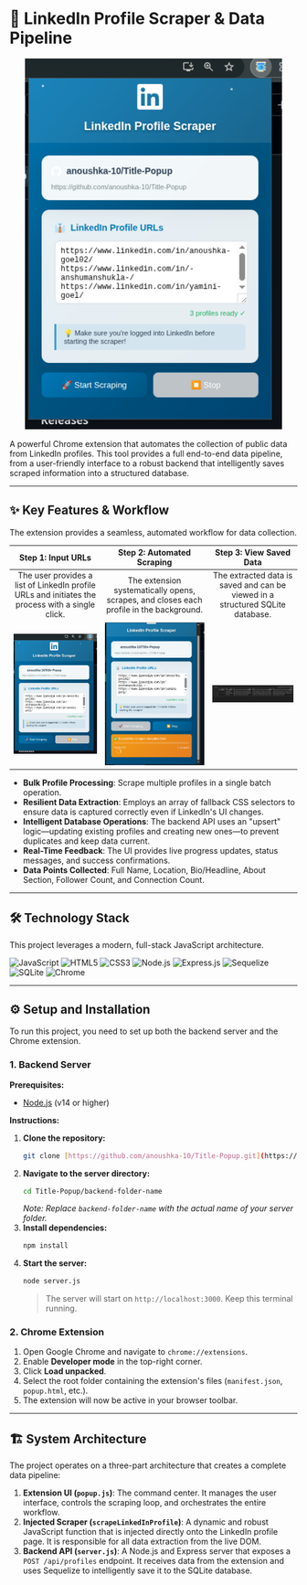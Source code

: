 # 🚀 LinkedIn Profile Scraper & Data Pipeline

<p align="center">
  <img src="https://raw.githubusercontent.com/anoushka-10/Title-Popup/main/images/image1.png" alt="Extension UI" width="450"/>
</p>

A powerful Chrome extension that automates the collection of public data from LinkedIn profiles. This tool provides a full end-to-end data pipeline, from a user-friendly interface to a robust backend that intelligently saves scraped information into a structured database.

---

## ✨ Key Features & Workflow

The extension provides a seamless, automated workflow for data collection.

| Step 1: Input URLs | Step 2: Automated Scraping | Step 3: View Saved Data |
| :---: | :---: | :---: |
| The user provides a list of LinkedIn profile URLs and initiates the process with a single click. | The extension systematically opens, scrapes, and closes each profile in the background. | The extracted data is saved and can be viewed in a structured SQLite database. |
| <img src="https://raw.githubusercontent.com/anoushka-10/Title-Popup/main/images/image1.png" alt="Extension UI" width="300"/> | <img src="https://raw.githubusercontent.com/anoushka-10/Title-Popup/main/images/image3.png" alt="Running Extension" width="300"/> | <img src="https://raw.githubusercontent.com/anoushka-10/Title-Popup/main/images/image2.png" alt="Database View" width="300"/> |

-   **Bulk Profile Processing**: Scrape multiple profiles in a single batch operation.
-   **Resilient Data Extraction**: Employs an array of fallback CSS selectors to ensure data is captured correctly even if LinkedIn's UI changes.
-   **Intelligent Database Operations**: The backend API uses an "upsert" logic—updating existing profiles and creating new ones—to prevent duplicates and keep data current.
-   **Real-Time Feedback**: The UI provides live progress updates, status messages, and success confirmations.
-   **Data Points Collected**: Full Name, Location, Bio/Headline, About Section, Follower Count, and Connection Count.

---

## 🛠️ Technology Stack

This project leverages a modern, full-stack JavaScript architecture.

<p align="left">
  <img src="https://img.shields.io/badge/JavaScript-F7DF1E?style=for-the-badge&logo=javascript&logoColor=black" alt="JavaScript"/>
  <img src="https://img.shields.io/badge/HTML5-E34F26?style=for-the-badge&logo=html5&logoColor=white" alt="HTML5"/>
  <img src="https://img.shields.io/badge/CSS3-1572B6?style=for-the-badge&logo=css3&logoColor=white" alt="CSS3"/>
  <img src="https://img.shields.io/badge/Node.js-339933?style=for-the-badge&logo=nodedotjs&logoColor=white" alt="Node.js"/>
  <img src="https://img.shields.io/badge/Express.js-000000?style=for-the-badge&logo=express&logoColor=white" alt="Express.js"/>
  <img src="https://img.shields.io/badge/Sequelize-52B0E7?style=for-the-badge&logo=sequelize&logoColor=white" alt="Sequelize"/>
  <img src="https://img.shields.io/badge/SQLite-003B57?style=for-the-badge&logo=sqlite&logoColor=white" alt="SQLite"/>
  <img src="https://img.shields.io/badge/Google%20Chrome-4285F4?style=for-the-badge&logo=googlechrome&logoColor=white" alt="Chrome"/>
</p>

---

## ⚙️ Setup and Installation

To run this project, you need to set up both the backend server and the Chrome extension.

### 1. Backend Server

**Prerequisites:**
-   [Node.js](https://nodejs.org/) (v14 or higher)

**Instructions:**
1.  **Clone the repository:**
    ```bash
    git clone [https://github.com/anoushka-10/Title-Popup.git](https://github.com/anoushka-10/Title-Popup.git)
    ```
2.  **Navigate to the server directory:**
    ```bash
    cd Title-Popup/backend-folder-name 
    ```
    _Note: Replace `backend-folder-name` with the actual name of your server folder._
3.  **Install dependencies:**
    ```bash
    npm install
    ```
4.  **Start the server:**
    ```bash
    node server.js
    ```
    > The server will start on `http://localhost:3000`. Keep this terminal running.

### 2. Chrome Extension

1.  Open Google Chrome and navigate to `chrome://extensions`.
2.  Enable **Developer mode** in the top-right corner.
3.  Click **Load unpacked**.
4.  Select the root folder containing the extension's files (`manifest.json`, `popup.html`, etc.).
5.  The extension will now be active in your browser toolbar.

---

## 🏗️ System Architecture

The project operates on a three-part architecture that creates a complete data pipeline:

1.  **Extension UI (`popup.js`)**: The command center. It manages the user interface, controls the scraping loop, and orchestrates the entire workflow.
2.  **Injected Scraper (`scrapeLinkedInProfile`)**: A dynamic and robust JavaScript function that is injected directly onto the LinkedIn profile page. It is responsible for all data extraction from the live DOM.
3.  **Backend API (`server.js`)**: A Node.js and Express server that exposes a `POST /api/profiles` endpoint. It receives data from the extension and uses Sequelize to intelligently save it to the SQLite database.
